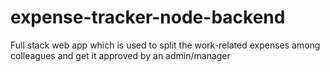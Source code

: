 # expense-tracker-node-backend
Full stack web app which is used to split the work-related expenses among colleagues and get it approved by an admin/manager
